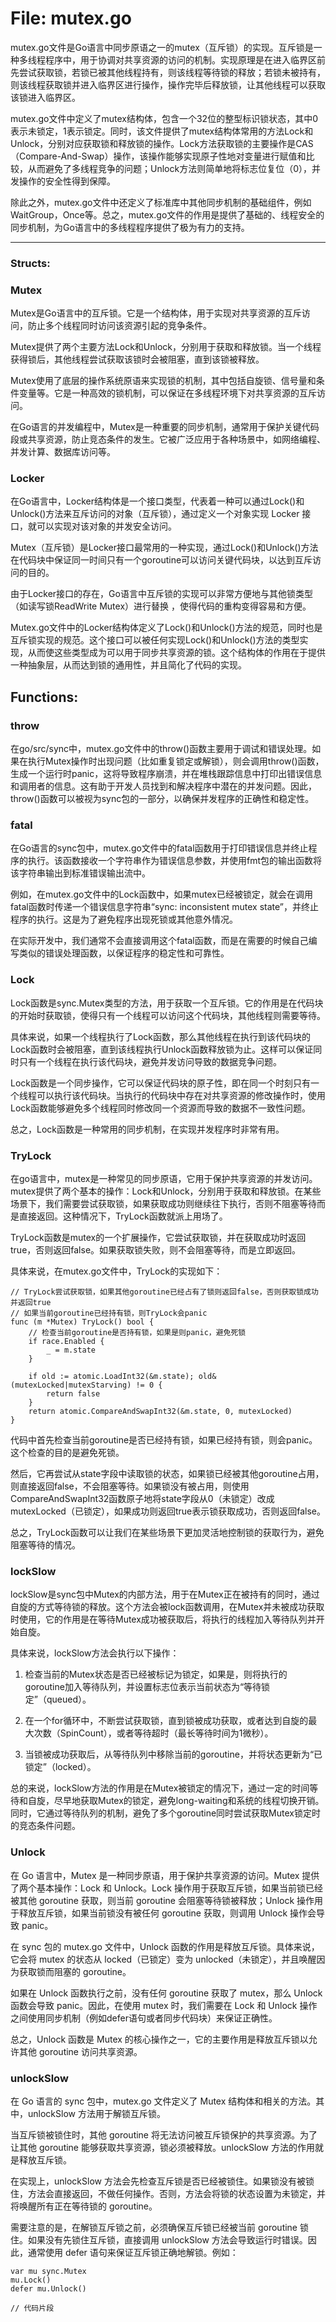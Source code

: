 # File: mutex.go

mutex.go文件是Go语言中同步原语之一的mutex（互斥锁）的实现。互斥锁是一种多线程程序中，用于协调对共享资源的访问的机制。实现原理是在进入临界区前先尝试获取锁，若锁已被其他线程持有，则该线程等待锁的释放；若锁未被持有，则该线程获取锁并进入临界区进行操作，操作完毕后释放锁，让其他线程可以获取该锁进入临界区。

mutex.go文件中定义了mutex结构体，包含一个32位的整型标识锁状态，其中0表示未锁定，1表示锁定。同时，该文件提供了mutex结构体常用的方法Lock和Unlock，分别对应获取锁和释放锁的操作。Lock方法获取锁的主要操作是CAS（Compare-And-Swap）操作，该操作能够实现原子性地对变量进行赋值和比较，从而避免了多线程竞争的问题；Unlock方法则简单地将标志位复位（0），并发操作的安全性得到保障。

除此之外，mutex.go文件中还定义了标准库中其他同步机制的基础组件，例如WaitGroup，Once等。总之，mutex.go文件的作用是提供了基础的、线程安全的同步机制，为Go语言中的多线程程序提供了极为有力的支持。




---

### Structs:

### Mutex

Mutex是Go语言中的互斥锁。它是一个结构体，用于实现对共享资源的互斥访问，防止多个线程同时访问该资源引起的竞争条件。

Mutex提供了两个主要方法Lock和Unlock，分别用于获取和释放锁。当一个线程获得锁后，其他线程尝试获取该锁时会被阻塞，直到该锁被释放。

Mutex使用了底层的操作系统原语来实现锁的机制，其中包括自旋锁、信号量和条件变量等。它是一种高效的锁机制，可以保证在多线程环境下对共享资源的互斥访问。

在Go语言的并发编程中，Mutex是一种重要的同步机制，通常用于保护关键代码段或共享资源，防止竞态条件的发生。它被广泛应用于各种场景中，如网络编程、并发计算、数据库访问等。



### Locker

在Go语言中，Locker结构体是一个接口类型，代表着一种可以通过Lock()和Unlock()方法来互斥访问的对象（互斥锁），通过定义一个对象实现 Locker 接口，就可以实现对该对象的并发安全访问。

Mutex（互斥锁）是Locker接口最常用的一种实现，通过Lock()和Unlock()方法在代码块中保证同一时间只有一个goroutine可以访问关键代码块，以达到互斥访问的目的。

由于Locker接口的存在，Go语言中互斥锁的实现可以非常方便地与其他锁类型（如读写锁ReadWrite Mutex）进行替换 ，使得代码的重构变得容易和方便。

Mutex.go文件中的Locker结构体定义了Lock()和Unlock()方法的规范，同时也是互斥锁实现的规范。这个接口可以被任何实现Lock()和Unlock()方法的类型实现，从而使这些类型成为可以用于同步共享资源的锁。这个结构体的作用在于提供一种抽象层，从而达到锁的通用性，并且简化了代码的实现。



## Functions:

### throw

在go/src/sync中，mutex.go文件中的throw()函数主要用于调试和错误处理。如果在执行Mutex操作时出现问题（比如重复锁定或解锁），则会调用throw()函数，生成一个运行时panic，这将导致程序崩溃，并在堆栈跟踪信息中打印出错误信息和调用者的信息。这有助于开发人员找到和解决程序中潜在的并发问题。因此，throw()函数可以被视为sync包的一部分，以确保并发程序的正确性和稳定性。



### fatal

在Go语言的sync包中，mutex.go文件中的fatal函数用于打印错误信息并终止程序的执行。该函数接收一个字符串作为错误信息参数，并使用fmt包的输出函数将该字符串输出到标准错误输出流中。

例如，在mutex.go文件中的Lock函数中，如果mutex已经被锁定，就会在调用fatal函数时传递一个错误信息字符串“sync: inconsistent mutex state”，并终止程序的执行。这是为了避免程序出现死锁或其他意外情况。

在实际开发中，我们通常不会直接调用这个fatal函数，而是在需要的时候自己编写类似的错误处理函数，以保证程序的稳定性和可靠性。



### Lock

Lock函数是sync.Mutex类型的方法，用于获取一个互斥锁。它的作用是在代码块的开始时获取锁，使得只有一个线程可以访问这个代码块，其他线程则需要等待。

具体来说，如果一个线程执行了Lock函数，那么其他线程在执行到该代码块的Lock函数时会被阻塞，直到该线程执行Unlock函数释放锁为止。这样可以保证同时只有一个线程在执行该代码块，避免并发访问导致的数据竞争问题。

Lock函数是一个同步操作，它可以保证代码块的原子性，即在同一个时刻只有一个线程可以执行该代码块。当执行的代码块中存在对共享资源的修改操作时，使用Lock函数能够避免多个线程同时修改同一个资源而导致的数据不一致性问题。

总之，Lock函数是一种常用的同步机制，在实现并发程序时非常有用。



### TryLock

在go语言中，mutex是一种常见的同步原语，它用于保护共享资源的并发访问。mutex提供了两个基本的操作：Lock和Unlock，分别用于获取和释放锁。在某些场景下，我们需要尝试获取锁，如果获取成功则继续往下执行，否则不阻塞等待而是直接返回。这种情况下，TryLock函数就派上用场了。

TryLock函数是mutex的一个扩展操作，它尝试获取锁，并在获取成功时返回true，否则返回false。如果获取锁失败，则不会阻塞等待，而是立即返回。

具体来说，在mutex.go文件中，TryLock的实现如下：

```
// TryLock尝试获取锁，如果其他goroutine已经占有了锁则返回false，否则获取锁成功并返回true
// 如果当前goroutine已经持有锁，则TryLock会panic
func (m *Mutex) TryLock() bool {
	// 检查当前goroutine是否持有锁，如果是则panic，避免死锁
	if race.Enabled {
		_ = m.state
	}

	if old := atomic.LoadInt32(&m.state); old&(mutexLocked|mutexStarving) != 0 {
		return false
	}
	return atomic.CompareAndSwapInt32(&m.state, 0, mutexLocked)
}
```

代码中首先检查当前goroutine是否已经持有锁，如果已经持有锁，则会panic。这个检查的目的是避免死锁。

然后，它再尝试从state字段中读取锁的状态，如果锁已经被其他goroutine占用，则直接返回false，不会阻塞等待。如果锁没有被占用，则使用CompareAndSwapInt32函数原子地将state字段从0（未锁定）改成mutexLocked（已锁定），如果成功则返回true表示锁获取成功，否则返回false。

总之，TryLock函数可以让我们在某些场景下更加灵活地控制锁的获取行为，避免阻塞等待的情况。



### lockSlow

lockSlow是sync包中Mutex的内部方法，用于在Mutex正在被持有的同时，通过自旋的方式等待锁的释放。这个方法会被lock函数调用，在Mutex并未被成功获取时使用，它的作用是在等待Mutex成功被获取后，将执行的线程加入等待队列并开始自旋。

具体来说，lockSlow方法会执行以下操作：

1. 检查当前的Mutex状态是否已经被标记为锁定，如果是，则将执行的goroutine加入等待队列，并设置标志位表示当前状态为“等待锁定”（queued）。

2. 在一个for循环中，不断尝试获取锁，直到锁被成功获取，或者达到自旋的最大次数（SpinCount），或者等待超时（最长等待时间为1微秒）。

3. 当锁被成功获取后，从等待队列中移除当前的goroutine，并将状态更新为“已锁定”（locked）。

总的来说，lockSlow方法的作用是在Mutex被锁定的情况下，通过一定的时间等待和自旋，尽早地获取Mutex的锁定，避免long-waiting和系统的线程切换开销。同时，它通过等待队列的机制，避免了多个goroutine同时尝试获取Mutex锁定时的竞态条件问题。



### Unlock

在 Go 语言中，Mutex 是一种同步原语，用于保护共享资源的访问。Mutex 提供了两个基本操作：Lock 和 Unlock。Lock 操作用于获取互斥锁，如果当前锁已经被其他 goroutine 获取，则当前 goroutine 会阻塞等待锁被释放；Unlock 操作用于释放互斥锁，如果当前锁没有被任何 goroutine 获取，则调用 Unlock 操作会导致 panic。

在 sync 包的 mutex.go 文件中，Unlock 函数的作用是释放互斥锁。具体来说，它会将 mutex 的状态从 locked（已锁定）变为 unlocked（未锁定），并且唤醒因为获取锁而阻塞的 goroutine。

如果在 Unlock 函数执行之前，没有任何 goroutine 获取了 mutex，那么 Unlock 函数会导致 panic。因此，在使用 mutex 时，我们需要在 Lock 和 Unlock 操作之间使用同步机制（例如defer语句或者同步代码块）来保证正确性。

总之，Unlock 函数是 Mutex 的核心操作之一，它的主要作用是释放互斥锁以允许其他 goroutine 访问共享资源。



### unlockSlow

在 Go 语言的 sync 包中，mutex.go 文件定义了 Mutex 结构体和相关的方法。其中，unlockSlow 方法用于解锁互斥锁。

当互斥锁被锁住时，其他 goroutine 将无法访问被互斥锁保护的共享资源。为了让其他 goroutine 能够获取共享资源，锁必须被释放。unlockSlow 方法的作用就是释放互斥锁。

在实现上，unlockSlow 方法会先检查互斥锁是否已经被锁住。如果锁没有被锁住，方法会直接返回，不做任何操作。否则，方法会将锁的状态设置为未锁定，并将唤醒所有正在等待锁的 goroutine。

需要注意的是，在解锁互斥锁之前，必须确保互斥锁已经被当前 goroutine 锁住。如果没有先锁住互斥锁，直接调用 unlockSlow 方法会导致运行时错误。因此，通常使用 defer 语句来保证互斥锁正确地解锁。例如：

```
var mu sync.Mutex
mu.Lock()
defer mu.Unlock()

// 代码片段
```



